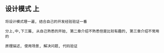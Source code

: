 
## 设计模式 上

    将设计模式理一遍, 结合自己的开发经验验证一番

    分上,中,下三篇, 从自己熟悉的开始, 第二章介绍不熟悉但是比较有趣的, 第三章介绍不常用的

    原理描述, 使用场景, 解决问题, 代码验证
